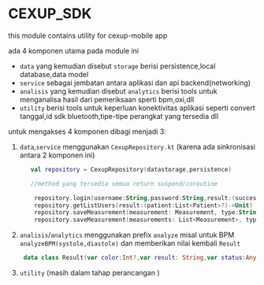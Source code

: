 # CEXUP_SDK
this module contains utility for cexup-mobile app 

ada 4 komponen utama pada module ini

 - `data` yang kemudian disebut `storage` berisi persistence,local database,data model
 - `service` sebagai jembatan antara aplikasi dan api backend(networking)
 - `analisis` yang kemudian disebut `analytics` berisi tools untuk menganalisa hasil dari pemeriksaan sperti bpm,oxi,dll
 - `utility` berisi tools untuk keperluan konektivitas aplikasi seperti convert tanggal,id sdk bluetooth,tipe-tipe perangkat yang tersedia dll

untuk mengakses 4 komponen dibagi menjadi 3:
1. `data`,`service` menggunakan `CexupRepository.kt` (karena ada sinkronisasi antara 2 komponen ini)
   ```kotlin
      val repository = CexupRepository(datastorage,persistence)
   
      //method yang tersedia semua return suspend/coroutine
   
       repository.login(username:String,password:String,result:(success:Boolean,nurse:Nurse)->Unit)
       repository.getListUsers(result:(patient:List<Patient>?)->Unit)
       repository.saveMeasurement(measurement: Measurement, type:String,result:(success:Boolean,message:String)->Unit)
       repository.saveMeasurement(measurements: List<Measurement>, type:String,result:(success:Boolean,message:String)->Unit)
   
   ```
2. `analisis`/`analytics` menggunakan prefix `analyze` misal untuk BPM `analyzeBPM(systole,diastole)` dan memberikan nilai kembali `Result`
   ```kotlin
    data class Result(var color:Int?,var result: String,var status:Any?) 
   ```
3. `utility` (masih dalam tahap perancangan )